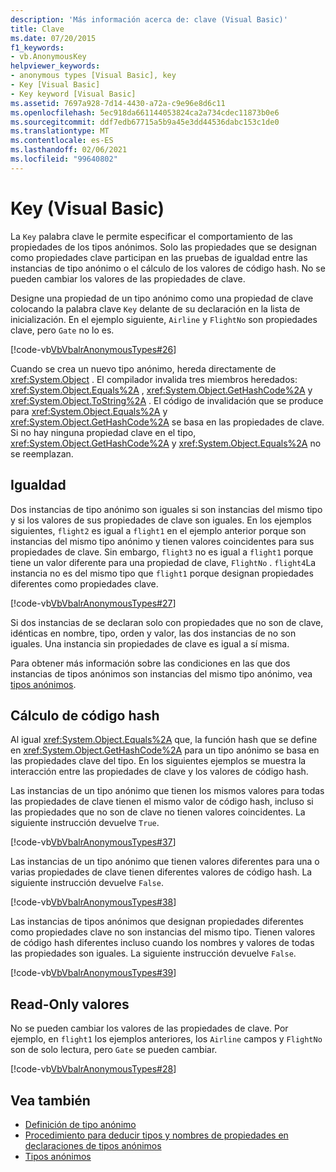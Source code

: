 ```yaml
---
description: 'Más información acerca de: clave (Visual Basic)'
title: Clave
ms.date: 07/20/2015
f1_keywords:
- vb.AnonymousKey
helpviewer_keywords:
- anonymous types [Visual Basic], key
- Key [Visual Basic]
- Key keyword [Visual Basic]
ms.assetid: 7697a928-7d14-4430-a72a-c9e96e8d6c11
ms.openlocfilehash: 5ec918da661144053824ca2a734cdec11873b0e6
ms.sourcegitcommit: ddf7edb67715a5b9a45e3dd44536dabc153c1de0
ms.translationtype: MT
ms.contentlocale: es-ES
ms.lasthandoff: 02/06/2021
ms.locfileid: "99640802"
---
```

# <a name="key-visual-basic"></a>Key (Visual Basic)

La `Key` palabra clave le permite especificar el comportamiento de las propiedades de los tipos anónimos. Solo las propiedades que se designan como propiedades clave participan en las pruebas de igualdad entre las instancias de tipo anónimo o el cálculo de los valores de código hash. No se pueden cambiar los valores de las propiedades de clave.  
  
 Designe una propiedad de un tipo anónimo como una propiedad de clave colocando la palabra clave `Key` delante de su declaración en la lista de inicialización. En el ejemplo siguiente, `Airline` y `FlightNo` son propiedades clave, pero `Gate` no lo es.  
  
 [!code-vb[VbVbalrAnonymousTypes#26](~/samples/snippets/visualbasic/VS_Snippets_VBCSharp/VbVbalrAnonymousTypes/VB/Class2.vb#26)]  
  
 Cuando se crea un nuevo tipo anónimo, hereda directamente de <xref:System.Object> . El compilador invalida tres miembros heredados: <xref:System.Object.Equals%2A> , <xref:System.Object.GetHashCode%2A> y <xref:System.Object.ToString%2A> . El código de invalidación que se produce para <xref:System.Object.Equals%2A> y <xref:System.Object.GetHashCode%2A> se basa en las propiedades de clave. Si no hay ninguna propiedad clave en el tipo, <xref:System.Object.GetHashCode%2A> y <xref:System.Object.Equals%2A> no se reemplazan.  
  
## <a name="equality"></a>Igualdad  

 Dos instancias de tipo anónimo son iguales si son instancias del mismo tipo y si los valores de sus propiedades de clave son iguales. En los ejemplos siguientes, `flight2` es igual a `flight1` en el ejemplo anterior porque son instancias del mismo tipo anónimo y tienen valores coincidentes para sus propiedades de clave. Sin embargo, `flight3` no es igual a `flight1` porque tiene un valor diferente para una propiedad de clave, `FlightNo` . `flight4`La instancia no es del mismo tipo que `flight1` porque designan propiedades diferentes como propiedades clave.  
  
 [!code-vb[VbVbalrAnonymousTypes#27](~/samples/snippets/visualbasic/VS_Snippets_VBCSharp/VbVbalrAnonymousTypes/VB/Class2.vb#27)]  
  
 Si dos instancias de se declaran solo con propiedades que no son de clave, idénticas en nombre, tipo, orden y valor, las dos instancias de no son iguales. Una instancia sin propiedades de clave es igual a sí misma.  
  
 Para obtener más información sobre las condiciones en las que dos instancias de tipos anónimos son instancias del mismo tipo anónimo, vea [tipos anónimos](../../programming-guide/language-features/objects-and-classes/anonymous-types.md).  
  
## <a name="hash-code-calculation"></a>Cálculo de código hash  

 Al igual <xref:System.Object.Equals%2A> que, la función hash que se define en <xref:System.Object.GetHashCode%2A> para un tipo anónimo se basa en las propiedades clave del tipo. En los siguientes ejemplos se muestra la interacción entre las propiedades de clave y los valores de código hash.  
  
 Las instancias de un tipo anónimo que tienen los mismos valores para todas las propiedades de clave tienen el mismo valor de código hash, incluso si las propiedades que no son de clave no tienen valores coincidentes. La siguiente instrucción devuelve `True`.  
  
 [!code-vb[VbVbalrAnonymousTypes#37](~/samples/snippets/visualbasic/VS_Snippets_VBCSharp/VbVbalrAnonymousTypes/VB/Class2.vb#37)]  
  
 Las instancias de un tipo anónimo que tienen valores diferentes para una o varias propiedades de clave tienen diferentes valores de código hash. La siguiente instrucción devuelve `False`.  
  
 [!code-vb[VbVbalrAnonymousTypes#38](~/samples/snippets/visualbasic/VS_Snippets_VBCSharp/VbVbalrAnonymousTypes/VB/Class2.vb#38)]  
  
 Las instancias de tipos anónimos que designan propiedades diferentes como propiedades clave no son instancias del mismo tipo. Tienen valores de código hash diferentes incluso cuando los nombres y valores de todas las propiedades son iguales. La siguiente instrucción devuelve `False`.  
  
 [!code-vb[VbVbalrAnonymousTypes#39](~/samples/snippets/visualbasic/VS_Snippets_VBCSharp/VbVbalrAnonymousTypes/VB/Class2.vb#39)]  
  
## <a name="read-only-values"></a>Read-Only valores  

 No se pueden cambiar los valores de las propiedades de clave. Por ejemplo, en `flight1` los ejemplos anteriores, los `Airline` campos y `FlightNo` son de solo lectura, pero `Gate` se pueden cambiar.  
  
 [!code-vb[VbVbalrAnonymousTypes#28](~/samples/snippets/visualbasic/VS_Snippets_VBCSharp/VbVbalrAnonymousTypes/VB/Class2.vb#28)]  
  
## <a name="see-also"></a>Vea también

- [Definición de tipo anónimo](../../programming-guide/language-features/objects-and-classes/anonymous-type-definition.md)
- [Procedimiento para deducir tipos y nombres de propiedades en declaraciones de tipos anónimos](../../programming-guide/language-features/objects-and-classes/how-to-infer-property-names-and-types-in-anonymous-type-declarations.md)
- [Tipos anónimos](../../programming-guide/language-features/objects-and-classes/anonymous-types.md)
